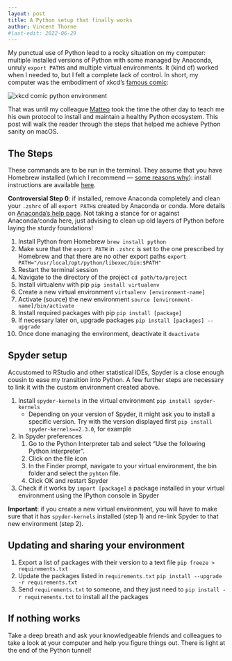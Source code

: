 ```yaml
---
layout: post
title: A Python setup that finally works
author: Vincent Thorne
#last-edit: 2022-06-29
---
```


My punctual use of Python lead to a rocky situation on my computer: multiple installed versions of Python with some managed by Anaconda, unruly `export PATH`s and multiple virtual environments. It (kind of) worked when I needed to, but I felt a complete lack of control. In short, my computer was the embodiment of xkcd’s [famous comic](https://xkcd.com/1987):

![xkcd comic python environment](https://imgs.xkcd.com/comics/python_environment.png)

That was until my colleague [Matteo](https://ie.linkedin.com/in/matteo-pograxha-b9a822148) took the time the other day to teach me his own protocol to install and maintain a healthy Python ecosystem. This post will walk the reader through the steps that helped me achieve Python sanity on macOS.

## The Steps

These commands are to be run in the terminal. They assume that you have Homebrew installed (which I recommend — [some reasons why](http://web.archive.org/web/20211125121141/https://mouselike.de/introduction-to-homebrew/)): install instructions are available [here](https://brew.sh/).

**Controversial Step 0**: if installed, remove Anaconda completely and clean your `.zshrc` of all `export PATH`s created by Anaconda or conda. More details on [Anaconda’s help page](https://docs.anaconda.com/anaconda/install/uninstall/). Not taking a stance for or against Anaconda/conda here, just advising to clean up old layers of Python before laying the sturdy foundations!

1. Install Python from Homebrew
   `brew install python`
2. Make sure that the `export PATH` in `.zshrc` is set to the one prescribed by Homebrew and that there are no other export paths
   `export PATH="/usr/local/opt/python/libexec/bin:$PATH"`
3. Restart the terminal session
4. Navigate to the directory of the project
   `cd path/to/project`
5. Install virtualenv with pip
   `pip install virtualenv`
6. Create a new virtual environment
   `virtualenv [environment-name]`
7. Activate (source) the new environment
   `source [environment-name]/bin/activate`
8. Install required packages with pip
   `pip install [package]`
9. If necessary later on, upgrade packages
   `pip install [packages] --upgrade`
10. Once done managing the environment, deactivate it
    `deactivate`

## Spyder setup

Accustomed to RStudio and other statistical IDEs, Spyder is a close enough cousin to ease my transition into Python. A few further steps are necessary to link it with the custom environment created above. 

1. Install `spyder-kernels` in the virtual environment
   `pip install spyder-kernels`
   - Depending on your version of Spyder, it might ask you to install a specific version. Try with the version displayed first
     `pip install spyder-kernels==2.3.0`, for example
2. In Spyder preferences
   1. Go to the Python Interpreter tab and select “Use the following Python interpreter”. 
   2. Click on the file icon
   3. In the Finder prompt, navigate to your virtual environment, the bin folder and select the `pyhton` file.
   4. Click OK and restart Spyder
3. Check if it works by `import [package]` a package installed in your virtual environment using the IPython console in Spyder

**Important**: if you create a new virtual environment, you will have to make sure that it has `spyder-kernels` installed (step 1) and re-link Spyder to that new environment (step 2).

## Updating and sharing your environment

1. Export a list of packages with their version to a text file
   `pip freeze > requirements.txt`
2. Update the packages listed in `requirements.txt`
   `pip install --upgrade -r requirements.txt`
3. Send `requirements.txt` to someone, and they just need to `pip install -r requirements.txt` to install all the packages

## If nothing works

Take a deep breath and ask your knowledgeable friends and colleagues to take a look at your computer and help you figure things out. There is light at the end of the Python tunnel!